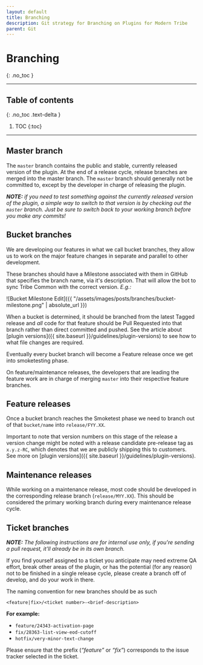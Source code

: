 ```yaml
---
layout: default
title: Branching
description: Git strategy for Branching on Plugins for Modern Tribe
parent: Git
---
```


# Branching
{: .no_toc }

---

## Table of contents
{: .no_toc .text-delta }

1. TOC
{:toc}

---


## Master branch

The `master` branch contains the public and stable, currently released version of the plugin. At the end of a
release cycle, release branches are merged into the master branch. The `master` branch should
generally not be committed to, except by the developer in charge of releasing the plugin.

_**NOTE:** if you need to test something against the currently released version of the plugin, a
simple way to switch to that version is by checking out the `master` branch. Just be sure to switch
back to your working branch before you make any commits!_

## Bucket branches

We are developing our features in what we call bucket branches, they allow us to work on the major feature
changes in separate and parallel to other development.

These branches should have a Milestone associated with them in GitHub that specifies the branch name, via
it's description. That will allow the bot to sync Tribe Common with the correct version. _E.g.:_

![Bucket Milestone Edit]({{ "/assets/images/posts/branches/bucket-milestone.png" | absolute_url }})

When a bucket is determined, it should be branched from the latest Tagged release and _all_ code for that
feature should be Pull Requested into that branch rather than direct committed and pushed. See the article
about [plugin versions]({{ site.baseurl }}/guidelines/plugin-versions) to see how to what file changes are required.

Eventually every bucket branch will become a Feature release once we get into smoketesting phase.

On feature/maintenance releases, the developers that are leading the feature work are in charge of merging
`master` into their respective feature branches.

## Feature releases

Once a bucket branch reaches the Smoketest phase we need to branch out of that `bucket/name` into `release/FYY.XX`.

Important to note that version numbers on this stage of the release a version change might be noted with a release
candidate pre-release tag as `x.y.z-RC`, which denotes that we are publicly shipping this to customers. See more
on [plugin versions]({{ site.baseurl }}/guidelines/plugin-versions).

## Maintenance releases

While working on a maintenance release, most code should be developed in the corresponding release
branch (`release/MYY.XX`). This should be considered the primary working branch during every
maintenance release cycle.

## Ticket branches

_**NOTE:** The following instructions are for internal use only, if you're sending a pull request,
it'll already be in its own branch._

If you find yourself assigned to a ticket you anticipate may need extreme QA effort, break other
areas of the plugin, or has the potential (for any reason) not to be finished in a single release
cycle, please create a branch off of develop, and do your work in there.

The naming convention for new branches should be as such
```
<feature|fix>/<ticket number>-<brief-description>
```

**For example:**
- `feature/24343-activation-page`
- `fix/28363-list-view-eod-cutoff`
- `hotfix/very-minor-text-change`

Please ensure that the prefix (_“feature”_ or _“fix”_) corresponds to the issue tracker selected in
the ticket.
